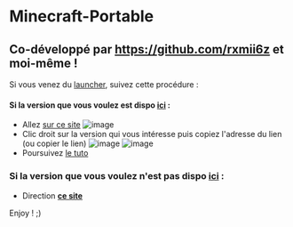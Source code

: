 # Minecraft-Portable

Co-développé par https://github.com/rxmii6z et moi-même !
-----------------------------------------------------------
Si vous venez du [launcher](https://github.com/gabliltraydev/McLauncher), suivez cette procédure :
#### Si la version que vous voulez est dispo [ici](https://github.com/gabliltraydev/Minecraft-Portable/releases) :
- Allez [sur ce site](https://github.com/gabliltraydev/Minecraft-Portable/releases)
![image](https://user-images.githubusercontent.com/99366409/226191868-f1b593a6-1157-4543-b45c-dc278fd51d3d.png)
- Clic droit sur la version qui vous intéresse puis copiez l'adresse du lien (ou copier le lien)
![image](https://user-images.githubusercontent.com/99366409/226191917-388b8ba9-6277-43a7-b3b5-d5c3edc70fe3.png) ![image](https://user-images.githubusercontent.com/99366409/226192013-46629619-8639-4cf9-8d04-23b0452ffed6.png)
- Poursuivez [le tuto](https://github.com/gabliltraydev/McLauncher)
### Si la version que vous voulez n'est pas dispo [ici](https://github.com/gabliltraydev/Minecraft-Portable/releases) :
- Direction [**ce site**](https://github.com/gabliltraydev/Minecraft-Portable/blob/main/Version%20de%20Base/readme.md)

Enjoy ! ;)
